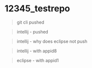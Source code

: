 # 12345_testrepo

> git cli pushed

> intellij - pushed
 
> intellij - why does eclipse not push

> intellij - with appid8

> eclipse - with appid1
